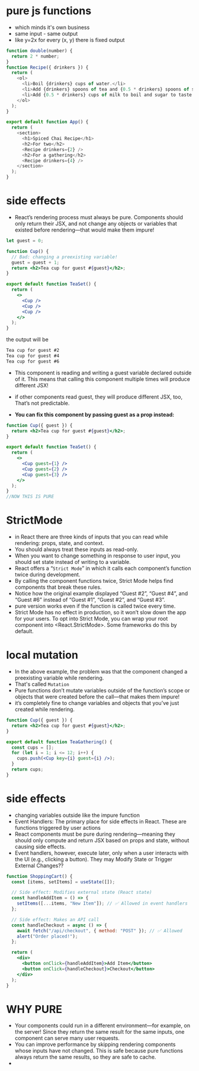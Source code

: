 # pure js functions
* which minds it's own business
* same input - same output
* like y=2x for every (x, y) there is fixed output
```js
function double(number) {
  return 2 * number;
}
function Recipe({ drinkers }) {
  return (
    <ol>    
      <li>Boil {drinkers} cups of water.</li>
      <li>Add {drinkers} spoons of tea and {0.5 * drinkers} spoons of spice.</li>
      <li>Add {0.5 * drinkers} cups of milk to boil and sugar to taste.</li>
    </ol>
  );
}

export default function App() {
  return (
    <section>
      <h1>Spiced Chai Recipe</h1>
      <h2>For two</h2>
      <Recipe drinkers={2} />
      <h2>For a gathering</h2>
      <Recipe drinkers={4} />
    </section>
  );
}
```
# side effects
* React’s rendering process must always be pure. Components should only return their JSX, and not change any objects or variables that existed before rendering—that would make them impure!

```jsx
let guest = 0;

function Cup() {
  // Bad: changing a preexisting variable!
  guest = guest + 1;
  return <h2>Tea cup for guest #{guest}</h2>;
}

export default function TeaSet() {
  return (
    <>
      <Cup />
      <Cup />
      <Cup />
    </>
  );
}
```
the output will be
```txt
Tea cup for guest #2
Tea cup for guest #4
Tea cup for guest #6
```
* This component is reading and writing a guest variable declared outside of it. This means that calling this component multiple times will produce different JSX! 
*  if other components read guest, they will produce different JSX, too, That’s not predictable.

* **You can fix this component by passing guest as a prop instead:**
```jsx
function Cup({ guest }) {
  return <h2>Tea cup for guest #{guest}</h2>;
}

export default function TeaSet() {
  return (
    <>
      <Cup guest={1} />
      <Cup guest={2} />
      <Cup guest={3} />
    </>
  );
}
//NOW THIS IS PURE
```
# StrictMode
* in React there are three kinds of inputs that you can read while rendering: props, state, and context. 
* You should always treat these inputs as read-only.
* When you want to change something in response to user input, you should set state instead of writing to a variable. 
* React offers a “`Strict Mode`” in which it calls each component’s function twice during development. 
* By calling the component functions twice, Strict Mode helps find components that break these rules.
* Notice how the original example displayed “Guest #2”, “Guest #4”, and “Guest #6” instead of “Guest #1”, “Guest #2”, and “Guest #3”. 
* pure version works even if the function is called twice every time. 
* Strict Mode has no effect in production, so it won’t slow down the app for your users. To opt into Strict Mode, you can wrap your root component into <React.StrictMode>. Some frameworks do this by default.

# local mutation
* In the above example, the problem was that the component changed a preexisting variable while rendering.
* That's called `Mutation`
* Pure functions don’t mutate variables outside of the function’s scope or objects that were created before the call—that makes them impure!
*  it’s completely fine to change variables and objects that you’ve just created while rendering.
```jsx
function Cup({ guest }) {
  return <h2>Tea cup for guest #{guest}</h2>;
}

export default function TeaGathering() {
  const cups = [];
  for (let i = 1; i <= 12; i++) {
    cups.push(<Cup key={i} guest={i} />);
  }
  return cups;
}

```



# side effects
* changing variables outside like the impure function
* Event Handlers: The primary place for side effects in React. These are functions triggered by user actions 
* React components must be pure during rendering—meaning they should only compute and return JSX based on props and state, without causing side effects.
* Event handlers, however, execute later, only when a user interacts with the UI (e.g., clicking a button). They may Modify State or Trigger External Changes??
```jsx
function ShoppingCart() {
  const [items, setItems] = useState([]);

  // Side effect: Modifies external state (React state)
  const handleAddItem = () => {
    setItems([...items, "New Item"]); // ✅ Allowed in event handlers
  };

  // Side effect: Makes an API call
  const handleCheckout = async () => {
    await fetch("/api/checkout", { method: "POST" }); // ✅ Allowed
    alert("Order placed!");
  };

  return (
    <div>
      <button onClick={handleAddItem}>Add Item</button>
      <button onClick={handleCheckout}>Checkout</button>
    </div>
  );
}
```
# WHY PURE
* Your components could run in a different environment—for example, on the server! Since they return the same result for the same inputs, one component can serve many user requests.
* You can improve performance by skipping rendering components whose inputs have not changed. This is safe because pure functions always return the same results, so they are safe to cache.
* 






